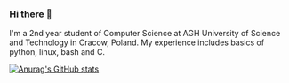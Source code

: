 ### Hi there 👋

I'm a 2nd year student of Computer Science at AGH University of Science and Technology in Cracow, Poland.
My experience includes basics of python, linux, bash and C. 

[![Anurag's GitHub stats](https://github-readme-stats.vercel.app/api?username=ustankie)](https://github.com/anuraghazra/github-readme-stats)
